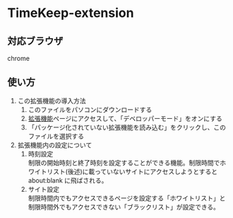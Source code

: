 # TimeKeep-extension 

## 対応ブラウザ 
chrome 

## 使い方 
1. この拡張機能の導入方法 
    1. このファイルをパソコンにダウンロードする 
    1. [拡張機能](chrome://extension)ページにアクセスして、「デベロッパーモード」をオンにする 
    2. 「パッケージ化されていない拡張機能を読み込む」をクリックし、このファイルを選択する 
1. 拡張機能内の設定について 
    1. 時刻設定  
    制限の開始時刻と終了時刻を設定することができる機能。制限時間でホワイトリスト(後述)に載っていないサイトにアクセスしようとするとabout:blank に飛ばされる。 
    3. サイト設定  
    制限時間内でもアクセスできるページを設定する「ホワイトリスト」と制限時間外でもアクセスできない「ブラックリスト」が設定できる。 
